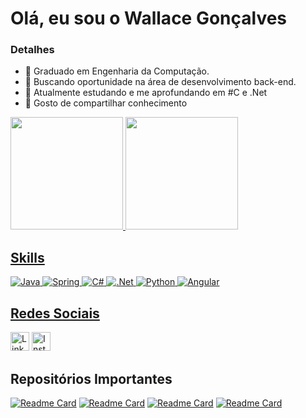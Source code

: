 # Olá, eu sou o Wallace Gonçalves
### Detalhes
<ul>
  <li>📒 Graduado em Engenharia da Computação.</li>
  <li>📒 Buscando oportunidade na área de desenvolvimento back-end.</li>
  <li>📒 Atualmente estudando e me aprofundando em #C e .Net</li>
  <li>🧠 Gosto de compartilhar conhecimento</li>
</ul>

<div>
  <a href="https://github.com/wallaceg7">
  <img height="180em" src="https://github-readme-stats.vercel.app/api?username=wallaceg7&show_icons=true&theme=radical">
  <img height="180em" src="https://github-readme-stats.vercel.app/api/top-langs/?username=wallaceg7&layout=donut&theme=radical">
</div>


## Skills
![Java](https://img.shields.io/badge/java-%23ED8B00.svg?style=for-the-badge&logo=openjdk&logoColor=white)
![Spring](https://img.shields.io/badge/spring-%236DB33F.svg?style=for-the-badge&logo=spring&logoColor=white)
![C#](https://img.shields.io/badge/c%23-%23239120.svg?style=for-the-badge&logo=csharp&logoColor=white)
![.Net](https://img.shields.io/badge/.NET-5C2D91?style=for-the-badge&logo=.net&logoColor=white)
![Python](https://img.shields.io/badge/python-3670A0?style=for-the-badge&logo=python&logoColor=ffdd54)
![Angular](https://img.shields.io/badge/angular-%23DD0031.svg?style=for-the-badge&logo=angular&logoColor=white)



## Redes Sociais
[<img src='https://img.shields.io/badge/linkedin-%230077B5.svg?style=for-the-badge&logo=linkedin&logoColor=white' alt='LinkedIn' height='30'>](https://www.linkedin.com/in/wallace-goncalves/)
[<img src='https://img.shields.io/badge/Instagram-%23E4405F.svg?style=for-the-badge&logo=Instagram&logoColor=whit' alt='Instagram' height='30'>]([https://www.linkedin.com/in/wallace-goncalves/](https://www.instagram.com/_wallace_gonc?igsh=MWxpYXlsYjR0aWg2bw==))


## Repositórios Importantes
[![Readme Card](https://github-readme-stats.vercel.app/api/pin/?username=wallaceg7&repo=Reconhecimento_Voz_Navegador&theme=radical
)](https://github.com/anuraghazra/github-readme-stats)  [![Readme Card](https://github-readme-stats.vercel.app/api/pin/?username=wallaceg7&repo=Reconhecimento_Voz_Navegador&theme=radical
)](https://github.com/anuraghazra/github-readme-stats)  [![Readme Card](https://github-readme-stats.vercel.app/api/pin/?username=wallaceg7&repo=Reconhecimento_Voz_Navegador&theme=radical
)](https://github.com/anuraghazra/github-readme-stats)  [![Readme Card](https://github-readme-stats.vercel.app/api/pin/?username=wallaceg7&repo=Reconhecimento_Voz_Navegador&theme=radical
)](https://github.com/anuraghazra/github-readme-stats)

